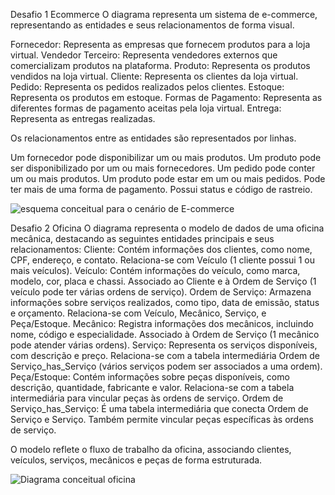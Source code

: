 Desafio 1 Ecommerce
O diagrama representa um sistema de e-commerce, representando as entidades e seus relacionamentos de forma visual.

Fornecedor: Representa as empresas que fornecem produtos para a loja virtual. 
Vendedor Terceiro: Representa vendedores externos que comercializam produtos na plataforma.
Produto: Representa os produtos vendidos na loja virtual. 
Cliente: Representa os clientes da loja virtual. 
Pedido: Representa os pedidos realizados pelos clientes. 
Estoque: Representa os produtos em estoque. 
Formas de Pagamento: Representa as diferentes formas de pagamento aceitas pela loja virtual. 
Entrega: Representa as entregas realizadas.

Os relacionamentos entre as entidades são representados por linhas. 

Um fornecedor pode disponibilizar um ou mais produtos.
Um produto pode ser disponibilizado por um ou mais fornecedores.
Um pedido pode conter um ou mais produtos.
Um produto pode estar em um ou mais pedidos.
Pode ter mais de uma forma de pagamento.
Possui status e código de rastreio.

![esquema conceitual para o cenário de E-commerce](https://github.com/user-attachments/assets/49d46238-d371-4334-a17e-95ea4720b8d1)

Desafio 2 Oficina
O diagrama representa o modelo de dados de uma oficina mecânica, destacando as seguintes entidades principais e seus relacionamentos:
Cliente: Contém informações dos clientes, como nome, CPF, endereço, e contato.
Relaciona-se com Veículo (1 cliente possui 1 ou mais veículos).
Veículo: Contém informações do veículo, como marca, modelo, cor, placa e chassi.
Associado ao Cliente e à Ordem de Serviço (1 veículo pode ter várias ordens de serviço).
Ordem de Serviço: Armazena informações sobre serviços realizados, como tipo, data de emissão, status e orçamento.
Relaciona-se com Veículo, Mecânico, Serviço, e Peça/Estoque.
Mecânico: Registra informações dos mecânicos, incluindo nome, código e especialidade.
Associado à Ordem de Serviço (1 mecânico pode atender várias ordens).
Serviço: Representa os serviços disponíveis, com descrição e preço.
Relaciona-se com a tabela intermediária Ordem de Serviço_has_Serviço (vários serviços podem ser associados a uma ordem).
Peça/Estoque: Contém informações sobre peças disponíveis, como descrição, quantidade, fabricante e valor.
Relaciona-se com a tabela intermediária para vincular peças às ordens de serviço.
Ordem de Serviço_has_Serviço: É uma tabela intermediária que conecta Ordem de Serviço e Serviço. Também permite vincular peças específicas às ordens de serviço.

O modelo reflete o fluxo de trabalho da oficina, associando clientes, veículos, serviços, mecânicos e peças de forma estruturada.

![Diagrama conceitual oficina](https://github.com/user-attachments/assets/a955d4a0-c565-4009-b16c-5c2b36c85a4b)
